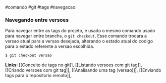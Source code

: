 #comando #git #tags #navegacao

### Navegando entre versoes
Para navegar entre as tags do projeto, e usado o mesmo comando usado para navegar entre branchs, o `git checkout`. Esse comando trocara a versao atual para a versao desejada, alterando o estado atual do codigo para o estado referente a versao escolhida.

```bash
$ git checkout versao
```

**Links**: [[Conceito de tags no git]], [[Listando versoes com git tag]], [[Criando versoes com git tag]], [[Analisando uma tag (versao)]], [[Enviando tags para o repositorio remoto]], 